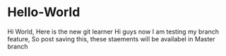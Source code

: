 # Hello-World
Hi World, Here is the new git learner
Hi guys now I am testing my branch feature, So post saving this, these staements will be availabel in Master branch
